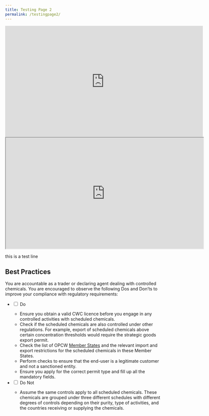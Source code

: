 ```yaml
---
title: Testing Page 2
permalink: /testingpage2/
---
```

<iframe allowfullscreen="" allow="autoplay; fullscreen; picture-in-picture" frameborder="0" height="360" width="640" src="https://player.vimeo.com/video/145474501?h=d2aac4606d"></iframe>

<iframe src="https://player.vimeo.com/video/145474501?h=d2aac4606d" width="640" height="360"></iframe>

this is a test line

## Best Practices

You are accountable as a trader or declaring agent dealing with controlled chemicals. You are encouraged to observe the following Dos and Don’ts to improve your compliance with regulatory requirements:

<ul class="jekyllcodex_accordion">
 
 <li>
    <input id="accordion6" type="checkbox">
    <label for="accordion6">Do</label>
    <div><ul>
<li>Ensure you obtain a valid CWC licence before you engage in any controlled activities with scheduled chemicals.</li>
<li>Check if the scheduled chemicals are also controlled under other regulations. For example, export of scheduled chemicals above certain concentration thresholds would require the strategic goods export permit.</li>
<li>Check the list of OPCW <a target="new" href="https://www.opcw.org/about-us/member-states">Member States</a> and the relevant import and export restrictions for the scheduled chemicals in these Member States.</li>
<li>Perform checks to ensure that the end-user is a legitimate customer and not a sanctioned entity.</li>
<li>Ensure you apply for the correct permit type and fill up all the mandatory fields.</li>
</ul></div> 
</li>
  <li>
    <input id="accordion7" type="checkbox">
    <label for="accordion7">Do Not</label>
    <div><ul>
<li>Assume the same controls apply to all scheduled chemicals. These chemicals are grouped under three different schedules with different degrees of controls depending on their purity, type of activities, and the countries receiving or supplying the chemicals.</li></ul>
</div></li></ul>

<!--  
Start of Floodlight Tag: Please do not remove  
Activity name of this tag: IMDA Pixel Landing Page  
URL of the webpage where the tag is expected to be placed:  
https://pixel.imda.gov.sg/programmes/startups/incubation/  
This tag must be placed between the <body> and </body> tags, as close as possible to  
the opening tag.  
Creation Date: 01/03/2023  
\-->  
  
  
<!-- End of Floodlight Tag: Please do not remove -->